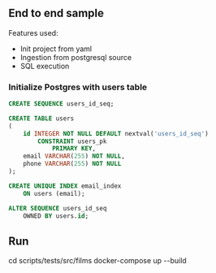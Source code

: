 
## End to end sample

Features used:
- Init project from yaml
- Ingestion from postgresql source
- SQL execution

### Initialize Postgres with users table
```sql
CREATE SEQUENCE users_id_seq;

CREATE TABLE users
(
    id INTEGER NOT NULL DEFAULT nextval('users_id_seq')
        CONSTRAINT users_pk
            PRIMARY KEY,
    email VARCHAR(255) NOT NULL,
    phone VARCHAR(255) NOT NULL 
);

CREATE UNIQUE INDEX email_index
    ON users (email);

ALTER SEQUENCE users_id_seq
    OWNED BY users.id;

```

## Run

cd scripts/tests/src/films
docker-compose up --build
